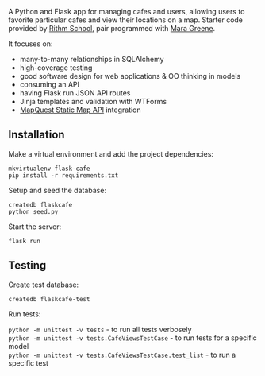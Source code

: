 A Python and Flask app for managing cafes and users, allowing users to favorite particular cafes and view their locations on a map. Starter code provided by [Rithm School](https://www.rithmschool.com/), pair programmed with [Mara Greene](https://github.com/mrgjune).

It focuses on:

* many-to-many relationships in SQLAlchemy
* high-coverage testing
* good software design for web applications & OO thinking in models
* consuming an API
* having Flask run JSON API routes
* Jinja templates and validation with WTForms
* [MapQuest Static Map API](https://developer.mapquest.com/documentation/static-map-api/v5/) integration 

## Installation
 Make a virtual environment and add the project dependencies: 
 
`mkvirtualenv flask-cafe`      
`pip install -r requirements.txt`

Setup and seed the database: 

`createdb flaskcafe`    
`python seed.py`         

Start the server:  

`flask run`   

## Testing

Create test database:
 
`createdb flaskcafe-test`

Run tests:

`python -m unittest -v tests`  - to run all tests verbosely    
`python -m unittest -v tests.CafeViewsTestCase`  - to run tests for a specific model     
`python -m unittest -v tests.CafeViewsTestCase.test_list`  - to run a specific test      
